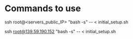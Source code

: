 # Commands to use



ssh root@<servers_public_IP> "bash -s" -- < initial_setup.sh


ssh root@139.59.190.152 "bash -s" -- < initial_setup.sh